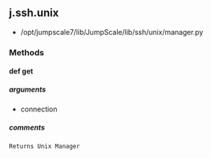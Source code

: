 ## j.ssh.unix

- /opt/jumpscale7/lib/JumpScale/lib/ssh/unix/manager.py

### Methods

#### def get 
##### arguments

- connection

##### comments

```
Returns Unix Manager

```


